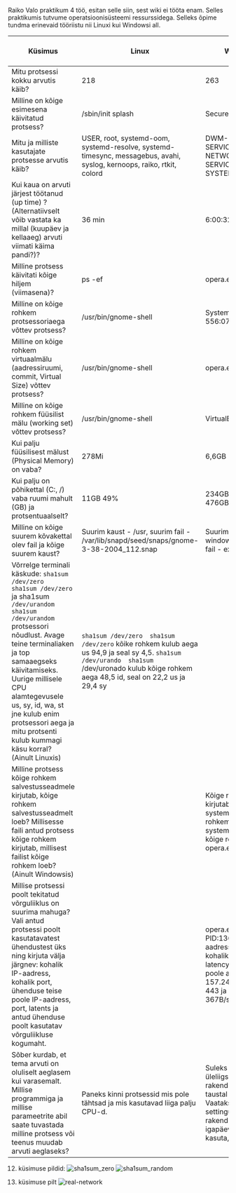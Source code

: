 Raiko Valo praktikum 4 töö, esitan selle siin, sest wiki ei tööta enam. Selles praktikumis tutvume operatsioonisüsteemi ressurssidega. Selleks õpime tundma erinevaid tööriistu nii Linuxi kui Windowsi all.

|Küsimus|Linux|Windows|Linuxis kasutatud käsklus|Windowsis kasutatud tööriist|
| --- | --- | --- |  --- | --- |
|Mitu protsessi kokku arvutis käib?|218|263|ps -aux (kriips) wc -l|Task manager -> Performance|
|Milline on kõige esimesena käivitatud protsess?|/sbin/init splash|Secure System|ps axo pid,cmd,comm,etime|Process Explorer -> start time|
|Mitu ja milliste kasutajate protsesse arvutis käib?|USER, root, systemd-oom, systemd-resolve, systemd-timesync, messagebus, avahi, syslog, kernoops, raiko, rtkit, colord|DWM-2, LOCAL SERVICES, NETWORK SERVICES, USER, SYSTEM, UMFD-0|ps -eo user|Task manager -> details|
|Kui kaua on arvuti järjest töötanud (up time) ? (Alternatiivselt võib vastata ka millal (kuupäev ja kellaaeg) arvuti viimati käima pandi?)?|36 min|6:00:32:31|uptime|Task manager -> performance -> CPU|
|Milline protsess käivitati kõige hiljem (viimasena)?|ps -ef|opera.exe|ps -ef|Process explorer -> start time|
|Milline on kõige rohkem protsessoriaega võttev protsess?|/usr/bin/gnome-shell|System Idle Process 556:07:44.703|ps -aux --sort -pcpu|process explorer -> CPU time|
|Milline on kõige rohkem virtuaalmälu (aadressiruumi, commit, Virtual Size) võttev protsess?|/usr/bin/gnome-shell|opera.exe|ps -aux --sort -vsz|Process Explorer -> Virtual Size|
|Milline on kõige rohkem füüsilist mälu (working set) võttev protsess?|/usr/bin/gnome-shell|VirtualBoxVm.exe|ps -aux --sort -pcpu|Process Explorer -> working set|
|Kui palju füüsilisest mälust (Physical Memory) on vaba?|278Mi|6,6GB|free -h|Task Manager -> Performance -> Memory|
|Kui palju on põhikettal (C:, /) vaba ruumi mahult (GB) ja protsentuaalselt?|11GB 49%|234GB free of 476GB -> 49,57%|df -h|File explorer -> this pc|
|Milline on kõige suurem kõvakettal olev fail ja kõige suurem kaust?|Suurim kaust - /usr, suurim fail - /var/lib/snapd/seed/snaps/gnome-3-38-2004_112.snap|Suurim kaust - windows ja suurim fail - ext4.vhdx|sudo du -a / (kriips) sort -n -r (kriips) head -n 100|WinDirStat|
|Võrrelge terminali käskude: ```sha1sum /dev/zero  sha1sum /dev/zero``` ja sha1sum ```/dev/urandom  sha1sum /dev/urandom``` protsessori nõudlust. Avage teine terminaliaken ja top samaaegseks käivitamiseks. Uurige millisele CPU alamtegevusele us, sy, id, wa, st jne kulub enim protsessori aega ja mitu protsenti kulub kummagi käsu korral? (Ainult Linuxis)|```sha1sum /dev/zero  sha1sum /dev/zero``` kõike rohkem kulub aega us 94,9 ja seal sy 4,5. ```sha1sum /dev/urando  sha1sum``` /dev/uronado kulub kõige rohkem aega 48,5 id, seal on 22,2 us ja 29,4 sy| |top| |
|Milline protsess kõige rohkem salvestusseadmele kirjutab, kõige rohkem salvestusseadmelt loeb? Millisesse faili antud protsess kõige rohkem kirjutab, millisest failist kõige rohkem loeb? (Ainult Windowsis)| |Kõige rohkem kirjutab ja loeb system. Kõige rohkem kirjutab system protsess ja kõige rohkem loeb opera.exe protsess | |Resource manager -> disk -> disk activity|
|Millise protsessi poolt tekitatud võrguliiklus on suurima mahuga? Vali antud protsessi poolt kasutatavatest ühendustest üks ning kirjuta välja järgnev: kohalik IP-aadress, kohalik port, ühenduse teise poole IP-aadress, port, latents ja antud ühenduse poolt kasutatav võrguliikluse kogumaht.| |opera.exe PID:13640 kohalik aadress:192.186.3.8 kohalik port:54471 latency 43ms teise poole aadress: 157.240.205.1 port: 443 ja kogumaht 367B/sec | |Resource Monitor -> network|
|Sõber kurdab, et tema arvuti on oluliselt aeglasem kui varasemalt. Millise programmiga ja millise parameetrite abil saate tuvastada milline protsess või teenus muudab arvuti aeglaseks?|Paneks kinni protsessid mis pole tähtsad ja mis kasutavad liiga palju CPU-d.  |Suleks kõik üleliigsed rakendused mis taustal käivad. Vaataks üle startup settingud, ja keelaks rakendustel, mida igapäevaselt ei kasuta, käivituda.|top|Task manager|


12. küsimuse pildid: 
![sha1sum_zero](https://user-images.githubusercontent.com/34316385/194403419-06e3858a-68e2-4993-92b0-d9f7c061e0fa.png)
![sha1sum_random](https://user-images.githubusercontent.com/34316385/194403432-95a53de1-e661-4700-a00c-e9aeac9506a2.png)

14. küsimuse pilt
![real-network](https://user-images.githubusercontent.com/34316385/194403576-7199a6ab-46a9-4d92-bcc7-0f6409d4007c.png)
